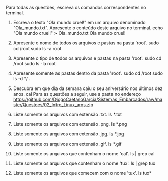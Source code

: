 Para todas as questões, escreva os comandos correspondentes no terminal.

1. Escreva o texto "Ola mundo cruel!" em um arquivo denominado "Ola_mundo.txt". Apresente o conteúdo deste arquivo no terminal.
echo "Ola mundo cruel!" > Ola_mundo.txt
Ola mundo cruel!

2. Apresente o nome de todos os arquivos e pastas na pasta 'root'.
sudo cd /root
sudo ls -a root

3. Apresente o tipo de todos os arquivos e pastas na pasta 'root'.
sudo cd /root
sudo ls -la root

4. Apresente somente as pastas dentro da pasta 'root'.
sudo cd /root
sudo ls -d */
.
5. Descubra em que dia da semana caiu o seu aniversário nos últimos dez anos.
cal
Para as questões a seguir, use a pasta no endereço https://github.com/DiogoCaetanoGarcia/Sistemas_Embarcados/raw/master/Questoes/02_Intro_Linux_arqs.zip

6. Liste somente os arquivos com extensão .txt.
ls *.txt
7. Liste somente os arquivos com extensão .png.
ls *.png
8. Liste somente os arquivos com extensão .jpg.
ls *.jpg
9. Liste somente os arquivos com extensão .gif.
ls *.gif
10. Liste somente os arquivos que contenham o nome 'cal'.
ls | grep cal
11. Liste somente os arquivos que contenham o nome 'tux'.
ls | grep tux
12. Liste somente os arquivos que comecem com o nome 'tux'.
ls tux*